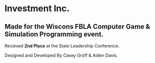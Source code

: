 # Investment Inc.
## Made for the Wiscons FBLA Computer Game & Simulation Programming event.

Recieved **2nd Place** at the State Leadership Conference.

Designed and Developed By Casey Groff & Aiden Davis.
